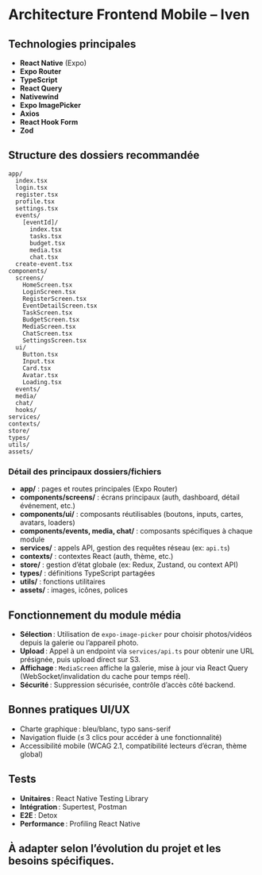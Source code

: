 # Architecture Frontend Mobile – Iven

## Technologies principales
- **React Native** (Expo)
- **Expo Router**
- **TypeScript**
- **React Query**
- **Nativewind**
- **Expo ImagePicker**
- **Axios**
- **React Hook Form**
- **Zod**

## Structure des dossiers recommandée

```
app/
  index.tsx
  login.tsx
  register.tsx
  profile.tsx
  settings.tsx
  events/
    [eventId]/
      index.tsx
      tasks.tsx
      budget.tsx
      media.tsx
      chat.tsx
  create-event.tsx
components/
  screens/
    HomeScreen.tsx
    LoginScreen.tsx
    RegisterScreen.tsx
    EventDetailScreen.tsx
    TaskScreen.tsx
    BudgetScreen.tsx
    MediaScreen.tsx
    ChatScreen.tsx
    SettingsScreen.tsx
  ui/
    Button.tsx
    Input.tsx
    Card.tsx
    Avatar.tsx
    Loading.tsx
  events/
  media/
  chat/
  hooks/
services/
contexts/
store/
types/
utils/
assets/
```

### Détail des principaux dossiers/fichiers
- **app/** : pages et routes principales (Expo Router)
- **components/screens/** : écrans principaux (auth, dashboard, détail événement, etc.)
- **components/ui/** : composants réutilisables (boutons, inputs, cartes, avatars, loaders)
- **components/events, media, chat/** : composants spécifiques à chaque module
- **services/** : appels API, gestion des requêtes réseau (ex: `api.ts`)
- **contexts/** : contextes React (auth, thème, etc.)
- **store/** : gestion d’état globale (ex: Redux, Zustand, ou context API)
- **types/** : définitions TypeScript partagées
- **utils/** : fonctions utilitaires
- **assets/** : images, icônes, polices

## Fonctionnement du module média
- **Sélection** : Utilisation de `expo-image-picker` pour choisir photos/vidéos depuis la galerie ou l’appareil photo.
- **Upload** : Appel à un endpoint via `services/api.ts` pour obtenir une URL présignée, puis upload direct sur S3.
- **Affichage** : `MediaScreen` affiche la galerie, mise à jour via React Query (WebSocket/invalidation du cache pour temps réel).
- **Sécurité** : Suppression sécurisée, contrôle d’accès côté backend.

## Bonnes pratiques UI/UX
- Charte graphique : bleu/blanc, typo sans-serif
- Navigation fluide (≤ 3 clics pour accéder à une fonctionnalité)
- Accessibilité mobile (WCAG 2.1, compatibilité lecteurs d’écran, thème global)

## Tests
- **Unitaires** : React Native Testing Library
- **Intégration** : Supertest, Postman
- **E2E** : Detox
- **Performance** : Profiling React Native

## À adapter selon l’évolution du projet et les besoins spécifiques. 